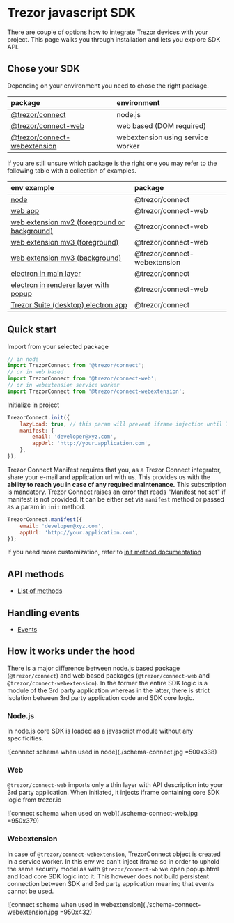 # Trezor javascript SDK

There are couple of options how to integrate Trezor devices with your project. This page walks you through
installation and lets you explore SDK API.

## Chose your SDK

Depending on your environment you need to chose the right package.

| package                                                                                                           | environment                       |
| :---------------------------------------------------------------------------------------------------------------- | :-------------------------------- |
| [@trezor/connect](https://github.com/trezor/trezor-suite/tree/develop/packages/connect)                           | node.js                           |
| [@trezor/connect-web](https://github.com/trezor/trezor-suite/tree/develop/packages/connect-web)                   | web based (DOM required)          |
| [@trezor/connect-webextension](https://github.com/trezor/trezor-suite/tree/develop/packages/connect-webextension) | webextension using service worker |

If you are still unsure which package is the right one you may refer to the following table with a collection of examples.

| env example                                                                                                                                         | package                      |
| :-------------------------------------------------------------------------------------------------------------------------------------------------- | :--------------------------- |
| [node](https://github.com/trezor/trezor-suite/tree/develop/packages/connect-examples/node)                                                          | @trezor/connect              |
| [web app](https://github.com/trezor/trezor-suite/tree/develop/packages/connect-examples/browser-inline-script)                                      | @trezor/connect-web          |
| [web extension mv2 (foreground or background)](https://github.com/trezor/trezor-suite/tree/develop/packages/connect-examples/webextension-mv2)      | @trezor/connect-web          |
| [web extension mv3 (foreground)](https://github.com/trezor/trezor-suite/tree/develop/packages/connect-examples/webextension-mv3)                    | @trezor/connect-web          |
| [web extension mv3 (background)](https://github.com/trezor/trezor-suite/tree/develop/packages/connect-examples/webextension-mv3-sw)                 | @trezor/connect-webextension |
| [electron in main layer](https://github.com/trezor/trezor-suite/tree/develop/packages/connect-examples/electron-main-process)                       | @trezor/connect              |
| [electron in renderer layer with popup](https://github.com/trezor/trezor-suite/tree/develop/packages/connect-examples/electron-renderer-with-popup) | @trezor/connect-web          |
| [Trezor Suite (desktop) electron app](https://github.com/trezor/trezor-suite/blob/develop/packages/suite-desktop/README.md)                         | @trezor/connect              |

## Quick start

Import from your selected package

```javascript
// in node
import TrezorConnect from '@trezor/connect';
// or in web based
import TrezorConnect from '@trezor/connect-web';
// or in webextension service worker
import TrezorConnect from '@trezor/connect-webextension';
```

Initialize in project

```javascript
TrezorConnect.init({
    lazyLoad: true, // this param will prevent iframe injection until TrezorConnect.method will be called
    manifest: {
        email: 'developer@xyz.com',
        appUrl: 'http://your.application.com',
    },
});
```

Trezor Connect Manifest requires that you, as a Trezor Connect integrator, share your e-mail and application url with us.
This provides us with the **ability to reach you in case of any required maintenance.**
This subscription is mandatory. Trezor Connect raises an error that reads "Manifest not set" if manifest is not provided. It can be either set via `manifest` method or passed as a param in `init` method.

```javascript
TrezorConnect.manifest({
    email: 'developer@xyz.com',
    appUrl: 'http://your.application.com',
});
```

If you need more customization, refer to [init method documentation](./methods/init.md)

## API methods

-   [List of methods](methods.md)

## Handling events

-   [Events](events.md)

## How it works under the hood

There is a major difference between node.js based package (`@trezor/connect`) and web based packages (`@trezor/connect-web` and `@trezor/connect-webextension`).
In the former the entire SDK logic is a module of the 3rd party application whereas in the latter, there is strict isolation between 3rd party application code and SDK core logic.

### Node.js

In node.js core SDK is loaded as a javascript module without any specificities.

![connect schema when used in node](./schema-connect.jpg =500x338)

### Web

`@trezor/connect-web` imports only a thin layer with API description into your 3rd party application. When initiated, it injects iframe containing core SDK logic from trezor.io

![connect schema when used on web](./schema-connect-web.jpg =950x379)

### Webextension

In case of `@trezor/connect-webextension`, TrezorConnect object is created in a service worker. In this env we can't inject iframe so in order to uphold the same security model as with
`@trezor/connect-wb` we open popup.html and load core SDK logic into it. This however does not build persistent connection between SDK and 3rd party application meaning that events cannot be used.

![connect schema when used in webextension](./schema-connect-webextension.jpg =950x432)
